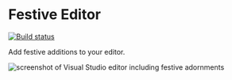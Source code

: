 # Festive Editor

[![Build status](https://ci.appveyor.com/api/projects/status/6pyiq51qil3dgc5q?svg=true)](https://ci.appveyor.com/project/mrlacey/festiveeditor)

Add festive additions to your editor.

![screenshot of Visual Studio editor including festive adornments](https://user-images.githubusercontent.com/189547/99465713-e0b51700-2932-11eb-9b7d-b969b0eda36f.png)

